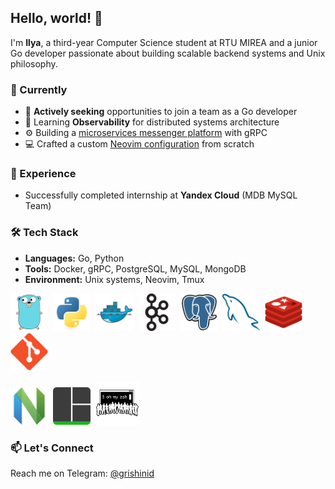 ## Hello, world! 👋

I'm **Ilya**, a third-year Computer Science student at RTU MIREA and a junior Go developer passionate about building scalable backend systems and Unix philosophy.

### 🚀 Currently
- 🔭 **Actively seeking** opportunities to join a team as a Go developer
- 🌱 Learning **Observability** for distributed systems architecture
- ⚙️ Building a [microservices messenger platform](https://github.com/WithSoull/messenger-overview) with gRPC
- 💻 Crafted a custom [Neovim configuration](https://github.com/WithSoull/soull.nvim) from scratch

### 💼 Experience
- Successfully completed internship at **Yandex Cloud** (MDB MySQL Team)

### 🛠️ Tech Stack
- **Languages:** Go, Python
- **Tools:** Docker, gRPC, PostgreSQL, MySQL, MongoDB
- **Environment:** Unix systems, Neovim, Tmux
<p>
<img src="https://github.com/devicons/devicon/blob/master/icons/go/go-original.svg" title="Go"  alt="Go" width="60" height="60"/>&nbsp;
<img src="https://github.com/devicons/devicon/blob/master/icons/python/python-original.svg" title="Python"  alt="Python" width="60" height="60"/>&nbsp;
<img src="https://github.com/devicons/devicon/blob/master/icons/docker/docker-original.svg" title="Docker"  alt="Docker" width="60" height="60"/>&nbsp;
<img src="https://github.com/devicons/devicon/blob/master/icons/apachekafka/apachekafka-original.svg" title="Apache Kafka"  alt="Apache Kafka" width="60" height="60"/>&nbsp;
<img src="https://github.com/devicons/devicon/blob/master/icons/postgresql/postgresql-original.svg" title="PostgreSQL"  alt="PostgreSQL" width="60" height="60"/>&nbsp;
<img src="https://github.com/devicons/devicon/blob/master/icons/mysql/mysql-original.svg" title="MySQL"  alt="MySQL" width="60" height="60"/>&nbsp;
<img src="https://github.com/devicons/devicon/blob/master/icons/redis/redis-original.svg" title="Redis"  alt="Redis" width="60" height="60"/>&nbsp;
<img src="https://github.com/devicons/devicon/blob/master/icons/git/git-original.svg" title="Git" **alt="Git" width="60" height="60"/>&nbsp;
</p>
<p>
<img src="https://github.com/devicons/devicon/blob/master/icons/neovim/neovim-original.svg" title="Neovim"  alt="Neovim" width="60" height="60"/>&nbsp;
<img src="https://github.com/devicons/devicon/blob/master/icons/tmux/tmux-original.svg" title="Tmux"  alt="Tmux" width="60" height="60"/>&nbsp; 
<img src="https://github.com/devicons/devicon/blob/master/icons/ohmyzsh/ohmyzsh-original.svg" title="omz"  alt="omz" width="70" height="70"/>&nbsp; 
</p>

### 📫 Let's Connect
Reach me on Telegram: [@grishinid](https://t.me/grishinid)
